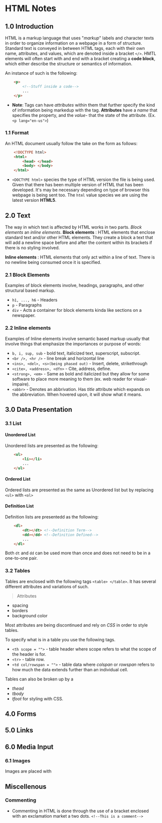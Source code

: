 
# HTML Notes

## 1.0 Introduction

HTML is a markup language that uses "*markup*" labels and character texts in order to organize information on a webpage in a form of 
structure. Standard text is conveyed in between HTML tags, each with their own name, attributes, and values, which are denoted inside 
a bracket `</>`. HMTL elements will often start with and end with a bracket creating a **code block**, which either describe the structure or semantics of information. 

An instance of such is the following: 

```HTML
    <p>
        <!--Stuff inside a code--> 
        ...
    </p>
``` 

* **Note**: Tags can have *attributes* within them that further specify the kind of information being markedup with the tag. **Attributes** have a *name* that specifies the property, and the *value*- that the state of the attribute. (Ex. `<p lang="en-us">`)

### 1.1 Format 

An HTML document usually follow the take on the form as follows: 

```HTML
    <!DOCTYPE html>
    <html>
        <head> </head>
        <body> </body>
    </html> 
```
 - `<DOCTYPE html>` species the type of HTML version the file is being used. Given that there has been multiple version of HTML that has been developed. It's may be necessary depending on type of browser this webpage is being sent too. The `html` value species we are using the latest version **HTML5**. 

## 2.0 Text 

The way in which text is affected by HTML works in two parts. *Block elements* an *inline elements*. 
**Block elements**
: HTML elements that enclose standard text and/or other HTML elements. They create a block a text that will add a newline space before and after the content within its brackets if there is no styling involved. 

**Inline elements** 
: HTML elements that only act within a line of text. There is no newline being consumed once it is specified. 

### 2.1 Block Elements 

Examples of block elements involve, headings, paragraphs, and other structural based markup. 
- ` h1, ..., h6 ` - Headers 
- ` p ` - Paragraphs  
- `div` - Acts a container for block elements kinda like sections on a newspaper. 

### 2.2 Inline elements 

Examples of Inline elements involve semantic based markup usually that involve things that emphasize the importances or purpose of words: 
- `b, i, sup, sub` - bold text, italicized text, superscript, subscript. 
- `<br />, <hr />` - line break and horizontal line 
- `<ins>, <del>, <s>(being phased out)` - Insert, delete, strikethrough
- `<cite>, <address>, <dfn>` - Cite, address, define. 
- `<strong>, <em>` - Same as bold and italicized but they allow for some software to place more meaning to them (ex. web reader for visual-impaire). 
- `<abbr>` - Denotes an abbrivation. Has *title* attribute which expands on the abbreviation. When hovered upon, it will show what it means. 


## 3.0 Data Presentation

### 3.1 List 
#### Unordered List 
Unordered lists are presented as the following: 
```HTML
    <ul>
        <li></li>
        ...
    </ul>
```

#### Ordered List 
Ordered lists are presented as the same as Unordered list but by replacing `<ul>` with `<ol>`

#### Definition List 
Definition lists are presentedd as the following: 
```HTML
    <dl>
        <dt></dt> <!--Definition Term-->
        <dd></dd> <!--Definition Defined-->
        ...
    </dl>
```
Both `dt` and `dd` can be used more than once and does not need to be in a one-to-one pair. 

### 3.2 Tables
Tables are enclosed with the following tags `<table> </table>`. It has several different attributes and variations of such. 

> Attributes 
- spacing 
- borders
- background color 

Most attributes are being discontinued and rely on *CSS* in order to style tables. 

To specify what is in a table you use the following tags. 
- `<th scope = "">` - table header where scope refers to what the scope of the header is for.
- `<tr>` - table row.
- `<td col/rowspan = "">` - table data where *colspan* or *rowspan* refers to how much the data extends further than an individual cell. 

Tables can also be broken up by a 
- *thead*
- *tbody*
- *tfoot*
for styling with CSS. 

## 4.0 Forms 

## 5.0 Links

## 6.0 Media Input 
### 6.1 Images
Images are placed with 

## Miscellenous 

### Commenting 
-  Commenting in HTML is done through the use of a bracket enclosed with an exclamation market a two dots. 
    `<!--This is a comment-->`